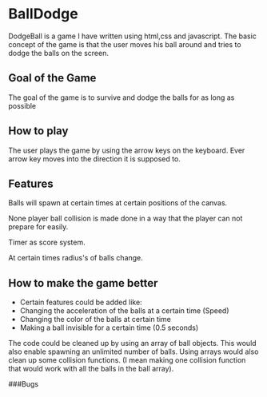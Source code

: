 # BallDodge
DodgeBall is a game I have written using html,css and javascript.
The basic concept of the game is that the user moves his ball around and
tries to dodge the balls on the screen.

## Goal of the Game
The goal of the game is to survive and dodge the balls for as long as possible

## How to play
The user plays the game by using the arrow keys on the keyboard.
Ever arrow key moves into the direction it is supposed to.

## Features
Balls will spawn at certain times at certain positions of the canvas.

None player ball collision is made done in a way that the player can not prepare for easily.

Timer as score system.

At certain times radius's of balls change.


## How to make the game better
* Certain features could be added like: 
* Changing the acceleration of the balls at a certain time (Speed)
* Changing the color of the balls at certain time
* Making a ball invisible for a certain time (0.5 seconds) 

The code could be cleaned up by using an array of ball objects.
This would also enable spawning an unlimited number of balls.
Using arrays would also clean up some collision functions. 
(I mean making one collision function that would work with all the balls in the 
ball array).

###Bugs


